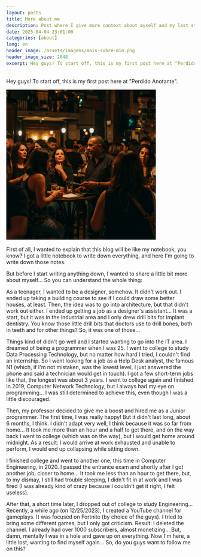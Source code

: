 ```yaml
---
layout: posts
title: More about me
description: Post where I give more context about myself and my last steps before creating the blog.
date: 2025-04-04 23:01:00
categories: [about]
lang: en
header_image: /assets/imagens/mais-sobre-mim.png
header_image_size: 2048
excerpt: Hey guys! To start off, this is my first post here at "Perdido Anotante".
---
```


Hey guys! To start off, this is my first post here at "Perdido Anotante".

<img alt="More about me" src="/assets/imagens/mais-sobre-mim.png" width="400" height="400">

First of all, I wanted to explain that this blog will be like my notebook, you know? I got a little notebook to write down everything, and here I'm going to write down those notes.

But before I start writing anything down, I wanted to share a little bit more about myself... So you can understand the whole thing:

As a teenager, I wanted to be a designer, somehow. It didn't work out. I ended up taking a building course to see if I could draw some better houses, at least. Then, the idea was to go into architecture, but that didn't work out either. I ended up getting a job as a designer's assistant... It was a start, but it was in the industrial area and I only drew drill bits for implant dentistry. You know those little drill bits that doctors use to drill bones, both in teeth and for other things? So, it was one of those...

Things kind of didn't go well and I started wanting to go into the IT area. I dreamed of being a programmer when I was 25. I went to college to study Data Processing Technology, but no matter how hard I tried, I couldn't find an internship. So I went looking for a job as a Help Desk analyst, the famous N1 (which, if I'm not mistaken, was the lowest level, I just answered the phone and said a technician would get in touch). I got a few short-term jobs like that, the longest was about 3 years. I went to college again and finished in 2019, Computer Network Technology, but I always had my eye on programming... I was still determined to achieve this, even though I was a little discouraged.

Then, my professor decided to give me a boost and hired me as a Junior programmer. The first time, I was really happy! But it didn't last long, about 6 months, I think. I didn't adapt very well, I think because it was so far from home... It took me more than an hour and a half to get there, and on the way back I went to college (which was on the way), but I would get home around midnight. As a result: I would arrive at work exhausted and unable to perform, I would end up collapsing while sitting down.

I finished college and went to another one, this time in Computer Engineering, in 2020. I passed the entrance exam and shortly after I got another job, closer to home... It took me less than an hour to get there, but, to my dismay, I still had trouble sleeping, I didn't fit in at work and I was fired (I was already kind of crazy because I couldn't get it right, I felt useless).

After that, a short time later, I dropped out of college to study Engineering... Recently, a while ago (on 12/25/2023), I created a YouTube channel for gameplays. It was focused on Fortnite (by choice of the guys). I tried to bring some different games, but I only got criticism. Result: I deleted the channel. I already had over 1000 subscribers, almost monetizing... But, damn, mentally I was in a hole and gave up on everything. Now I'm here, a little lost, wanting to find myself again... So, do you guys want to follow me on this?
